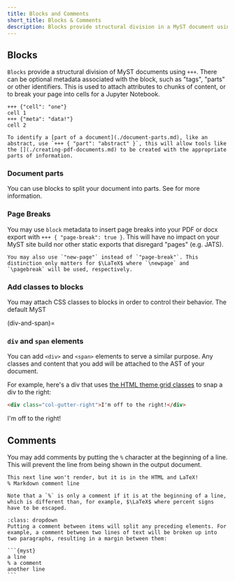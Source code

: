 ```yaml
---
title: Blocks and Comments
short_title: Blocks & Comments
description: Blocks provide structural division in a MyST document using `+++`. These correspond, for example, to separate cells in a Jupyter Notebook. To add a comment, start your line with `%`.
---
```


## Blocks

`Blocks` provide a structural division of MyST documents using `+++`.
There can be optional metadata associated with the block, such as "tags", "parts" or other identifiers.
This is used to attach attributes to chunks of content, or to break your page into cells for a Jupyter Notebook.

```{myst}
+++ {"cell": "one"}
cell 1
+++ {"meta": "data!"}
cell 2
```

```{tip}
To identify a [part of a document](./document-parts.md), like an abstract, use `+++ { "part": "abstract" }`, this will allow tools like the [](./creating-pdf-documents.md) to be created with the appropriate parts of information.
```

### Document parts

You can use blocks to split your document into parts.
See [](#parts:blocks) for more information.

### Page Breaks

You may use `block` metadata to insert page breaks into your PDF or docx export with `+++ { "page-break": true }`. This will have no impact on your MyST site build nor other static exports that disregard "pages" (e.g. JATS).

```{tip}
You may also use `"new-page"` instead of `"page-break"`. This distinction only matters for $\LaTeX$ where `\newpage` and `\pagebreak` will be used, respectively.
```

### Add classes to blocks

You may attach CSS classes to blocks in order to control their behavior.
The default MyST 

(div-and-span)=
### `div` and `span` elements

You can add `<div>` and `<span>` elements to serve a similar purpose.
Any classes and content that you add will be attached to the AST of your document.

For example, here's a div that uses [the HTML theme grid classes](https://jupyter-book.github.io/myst-theme/?path=/docs/components-grid-system--docs) to snap a div to the right:

```html
<div class="col-gutter-right">I'm off to the right!</div>
```

<div class="col-gutter-right">I'm off to the right!</div>

## Comments

You may add comments by putting the `%` character at the beginning of a line. This will prevent the line from being shown in the output document.

```{myst}
This next line won't render, but it is in the HTML and LaTeX!
% Markdown comment line
```

```{warning} Comments only work at the beginning of lines
Note that a `%` is only a comment if it is at the beginning of a line, which is different than, for example, $\LaTeX$ where percent signs have to be escaped.
```

````{note} Comments split paragraphs
:class: dropdown
Putting a comment between items will split any preceding elements. For example, a comment between two lines of text will be broken up into two paragraphs, resulting in a margin between them:

```{myst}
a line
% a comment
another line
```
````
